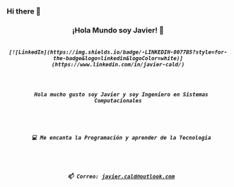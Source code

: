 ### Hi there 👋


<!--
**JavierCalderonMtz/JavierCalderonMtz** is a ✨ _special_ ✨ repository because its `README.md` (this file) appears on your GitHub profile.

Here are some ideas to get you started:

- 🔭 I’m currently working on ...
- 🌱 I’m currently learning ...
- 👯 I’m looking to collaborate on ...
- 🤔 I’m looking for help with ...
- 💬 Ask me about ...
- 📫 How to reach me: ...
- 😄 Pronouns: ...
- ⚡ Fun fact: ...
-->

<h3 align="center">¡Hola Mundo soy Javier! 👋</h3>
<h5 align="center">
  <code>
[![LinkedIn](https://img.shields.io/badge/-LINKEDIN-0077B5?style=for-the-badge&logo=linkedin&logoColor=white)](https://www.linkedin.com/in/javier-cald/)
<br>
<p align="center">
  Hola mucho gusto soy Javier y soy Ingeniero en Sistemas Computacionales
  <br>
  <p align="center">
  💻 Me encanta la Programación y aprender de la Tecnologia
  <br>
    <p align="center">
  📫 Correo: <a href="javier.cald@outlook.com">javier.cald@outlook.com</a>
</p>

